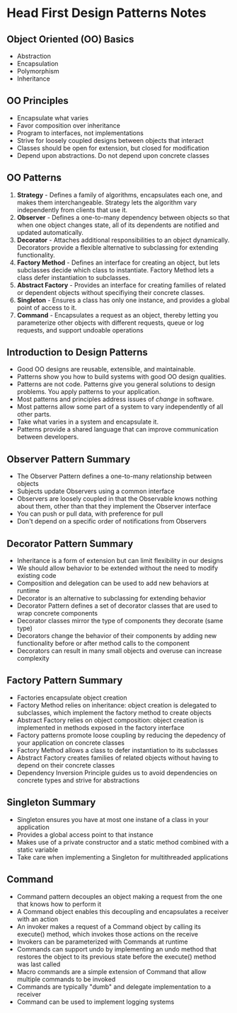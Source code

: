 # Head First Design Patterns Notes

## Object Oriented (OO) Basics

- Abstraction
- Encapsulation
- Polymorphism
- Inheritance

## OO Principles

- Encapsulate what varies
- Favor composition over inheritance
- Program to interfaces, not implementations
- Strive for loosely coupled designs between objects that interact
- Classes should be open for extension, but closed for modification
- Depend upon abstractions. Do not depend upon concrete classes

## OO Patterns

1. **Strategy** - Defines a family of algorithms, encapsulates each one, and makes them interchangeable. Strategy lets the algorithm vary independently from clients that use it.
2. **Observer** - Defines a one-to-many dependency between objects so that when one object changes state, all of its dependents are notified and updated automatically.
3. **Decorator** - Attaches additional responsibilities to an object dynamically. Decorators provide a flexible alternative to subclassing for extending functionality.
4. **Factory Method** - Defines an interface for creating an object, but lets subclasses decide which class to instantiate. Factory Method lets a class defer instantiation to subclasses.
5. **Abstract Factory** - Provides an interface for creating families of related or dependent objects without specifiying their concrete classes.
6. **Singleton** - Ensures a class has only one instance, and provides a global point of access to it.
7. **Command** - Encapsulates a request as an object, thereby letting you parameterize other objects with different requests, queue or log requests, and support undoable operations

## Introduction to Design Patterns

- Good OO designs are reusable, extensible, and maintainable.
- Patterns show you how to build systems with good OO design qualities.
- Patterns are not code. Patterns give you general solutions to design problems. You apply patterns to your application.
- Most patterns and principles address issues of _change_ in software.
- Most patterns allow some part of a system to vary independently of all other parts.
- Take what varies in a system and encapsulate it.
- Patterns provide a shared language that can improve communication between developers.

## Observer Pattern Summary

- The Observer Pattern defines a one-to-many relationship between objects
- Subjects update Observers using a common interface
- Observers are loosely coupled in that the Observable knows nothing about them, other than that they implement the Observer interface
- You can push or pull data, with preference for pull
- Don't depend on a specific order of notifications from Observers

## Decorator Pattern Summary

- Inheritance is a form of extension but can limit flexibility in our designs
- We should allow behavior to be extended without the need to modify existing code
- Composition and delegation can be used to add new behaviors at runtime
- Decorator is an alternative to subclassing for extending behavior
- Decorator Pattern defines a set of decorator classes that are used to wrap concrete components
- Decorator classes mirror the type of components they decorate (same type)
- Decorators change the behavior of their components by adding new functionality before or after method calls to the component
- Decorators can result in many small objects and overuse can increase complexity

## Factory Pattern Summary

- Factories encapsulate object creation
- Factory Method relies on inheritance: object creation is delegated to subclasses, which implement the factory method to create objects
- Abstract Factory relies on object composition: object creation is implemented in methods exposed in the factory interface
- Factory patterns promote loose coupling by reducing the depedency of your application on concrete classes
- Factory Method allows a class to defer instantiation to its subclasses
- Abstract Factory creates families of related objects without having to depend on their concrete classes
- Dependency Inversion Principle guides us to avoid dependencies on concrete types and strive for abstractions

## Singleton Summary
- Singleton ensures you have at most one instane of a class in your application
- Provides a global access point to that instance
- Makes use of a private constructor and a static method combined with a static variable
- Take care when implementing a Singleton for multithreaded applications

## Command
- Command pattern decouples an object making a request from the one that knows how to perform it
- A Command object enables this decoupling and encapsulates a receiver with an action
- An invoker makes a request of a Command object by calling its execute() method, which invokes those actions on the receive
- Invokers can be parameterized with Commands at runtime
- Commands can support undo by implementing an undo method that restores the object to its previous state before the execute() method was last called
- Macro commands are a simple extension of Command that allow multiple commands to be invoked
- Commands are typically "dumb" and delegate implementation to a receiver
- Command can be used to implement logging systems
